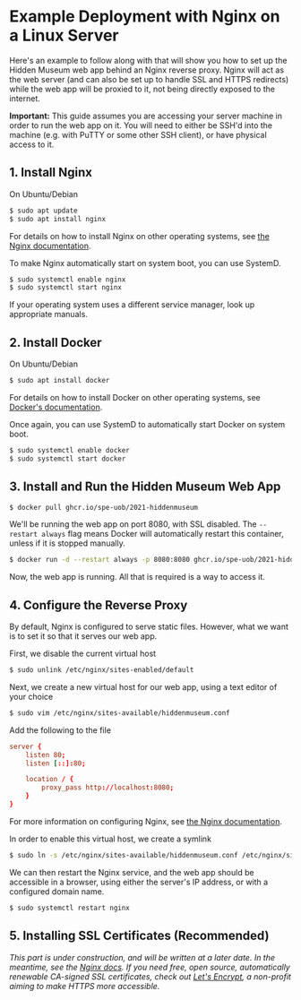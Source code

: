 # Example Deployment with Nginx on a Linux Server

Here's an example to follow along with that will show you how to set up the Hidden Museum web app behind an Nginx reverse proxy. Nginx will act as the web server (and can also be set up to handle SSL and HTTPS redirects) while the web app will be proxied to it, not being directly exposed to the internet.

**Important:** This guide assumes you are accessing your server machine in order to run the web app on it. You will need to either be SSH'd into the machine (e.g. with PuTTY or some other SSH client), or have physical access to it.

## 1. Install Nginx

On Ubuntu/Debian
```sh
$ sudo apt update
$ sudo apt install nginx
```

For details on how to install Nginx on other operating systems, see [the Nginx documentation](http://nginx.org/en/docs/install.html).

To make Nginx automatically start on system boot, you can use SystemD.
```sh
$ sudo systemctl enable nginx
$ sudo systemctl start nginx
```

If your operating system uses a different service manager, look up appropriate manuals.

## 2. Install Docker

On Ubuntu/Debian
```sh
$ sudo apt install docker
```

For details on how to install Docker on other operating systems, see [Docker's documentation](https://docs.docker.com/get-docker/).

Once again, you can use SystemD to automatically start Docker on system boot.
```sh
$ sudo systemctl enable docker
$ sudo systemctl start docker
```

## 3. Install and Run the Hidden Museum Web App

```sh
$ docker pull ghcr.io/spe-uob/2021-hiddenmuseum
```

We'll be running the web app on port 8080, with SSL disabled. The `--restart always` flag means Docker will automatically restart this container, unless if it is stopped manually.

```sh
$ docker run -d --restart always -p 8080:8080 ghcr.io/spe-uob/2021-hiddenmuseum . --server.port=8080 --server.ssl.enabled=false
```

Now, the web app is running. All that is required is a way to access it.

## 4. Configure the Reverse Proxy

By default, Nginx is configured to serve static files. However, what we want is to set it so that it serves our web app.

First, we disable the current virtual host
```sh
$ sudo unlink /etc/nginx/sites-enabled/default
```

Next, we create a new virtual host for our web app, using a text editor of your choice
```sh
$ sudo vim /etc/nginx/sites-available/hiddenmuseum.conf
```

Add the following to the file
```conf
server {
	listen 80;
	listen [::]:80;

	location / {
		proxy_pass http://localhost:8080;
	}
}
```

For more information on configuring Nginx, see [the Nginx documentation](http://nginx.org/en/docs/beginners_guide.html).

In order to enable this virtual host, we create a symlink
```sh
$ sudo ln -s /etc/nginx/sites-available/hiddenmuseum.conf /etc/nginx/sites-enabled/hiddenmuseum.conf
```

We can then restart the Nginx service, and the web app should be accessible in a browser, using either the server's IP address, or with a configured domain name.
```sh
$ sudo systemctl restart nginx
```

## 5. Installing SSL Certificates (Recommended)

*This part is under construction, and will be written at a later date. In the meantime, see the [Nginx docs](https://docs.nginx.com/nginx/admin-guide/security-controls/terminating-ssl-http/). If you need free, open source, automatically renewable CA-signed SSL certificates, check out [Let's Encrypt](https://letsencrypt.org/), a non-profit aiming to make HTTPS more accessible.*
